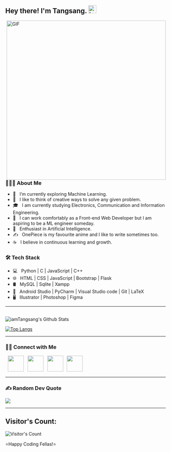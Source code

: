 <!-- ### Hi there 👋 -->

<!--
**Tangsang2003/Tangsang2003** is a ✨ _special_ ✨ repository because its `README.md` (this file) appears on your GitHub profile.

Here are some ideas to get you started:

- 🔭 I’m currently working on ...
- 🌱 I’m currently learning ...
- 👯 I’m looking to collaborate on ...
- 🤔 I’m looking for help with ...
- 💬 Ask me about ...
- 📫 How to reach me: ...
- 😄 Pronouns: ...
- ⚡ Fun fact: ...
-->

<h2> Hey there! I'm Tangsang. <img alt = "luffy-good-luck" src="https://media0.giphy.com/media/VgGpnYeMVljm1vRA6g/giphy.gif?cid=6c09b95286fi4mg5yu7jd9xhsiwxsp80sx1qpg8es4vilamx&ep=v1_internal_gif_by_id&rid=giphy.gif&ct=s" width="25"></h2>
<img align="right" alt="GIF" src="https://i.redd.it/xpokqom41k3a1.gif" width="500"/>

<h3> 👨🏻‍💻 About Me </h3>

- 🔭 &nbsp; I’m currently exploring Machine Learning.
- 🤔 &nbsp; I like to think of creative ways to solve any given problem.
- 🎓 &nbsp; I am currently studying Electronics, Communication and Information Engineering.
- 💼 &nbsp; I can work comfortably as a Front-end Web Developer but I am aspiring to be a ML engineer someday.
- 🌱 &nbsp; Enthusiast in Artificial Intelligence.
- ✍️ &nbsp; OnePiece is my favourite anime and I like to write sometimes too.
- ☕ &nbsp; I believe in continuous learning and growth. 

<h3>🛠 Tech Stack</h3>

- 💻 &nbsp; Python | C | JavaScript | C++  
- 🌐 &nbsp; HTML | CSS | JavaScript | Bootstrap | Flask
- 🛢 &nbsp; MySQL | Sqlite | Xampp
- 🔧 &nbsp; Android Studio | PyCharm | Visual Studio code | Git | LaTeX
- 🖥 &nbsp; Illustrator | Photoshop | Figma

<hr>

<br>

<img align="center" src="https://github-readme-stats.vercel.app/api?username=Tangsang2003&include_all_commits=true&count_private=true&show_icons=true&line_height=20&title_color=7A7ADB&icon_color=2234AE&text_color=D3D3D3&bg_color=0,000000,130F40" alt="iamTangsang's Github Stats">

</br>

[![Top Langs](https://github-readme-stats.vercel.app/api/top-langs/?username=tangsang2003&layout=compact&text_color=daf7dc&bg_color=151515)](https://github.com/tangsang2003/github-readme-stats)
<hr>


<h3> 🤝🏻 Connect with Me </h3>

<p align="left">
&nbsp; <a href="https://twitter.com/tangsang2003" target="_blank" rel="noopener noreferrer"><img src="https://img.icons8.com/plasticine/100/000000/twitter.png" width="50" /></a>  
&nbsp; <a href="https://www.instagram.com/iamtangsang/" target="_blank" rel="noopener noreferrer"><img src="https://img.icons8.com/plasticine/100/000000/instagram-new.png" width="50" /></a>  
&nbsp; <a href="https://www.linkedin.com/in/tangsang2003/" target="_blank" rel="noopener noreferrer"><img src="https://img.icons8.com/plasticine/100/000000/linkedin.png" width="50" /></a>
&nbsp; <a href="mailto:077bei047.tangsang@pcampus.edu.np" target="_blank" rel="noopener noreferrer"><img src="https://img.icons8.com/plasticine/100/000000/gmail.png"  width="50" /></a>
</p>
<hr>

### ✍️ Random Dev Quote
![](https://quotes-github-readme.vercel.app/api?type=vetical&theme=radical)
<hr>

## Visitor's Count:
![Visitor's Count](https://profile-counter.glitch.me/%7Btangsang2003%7D/count.svg)

⭐️Happy Coding Fellas!⭐️
